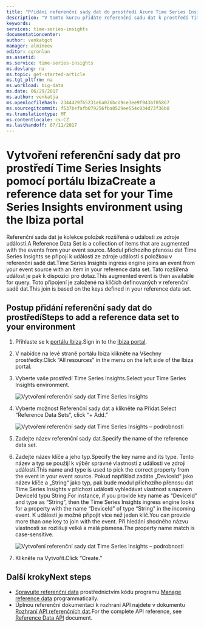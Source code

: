 ```yaml
---
title: "Přidání referenční sady dat do prostředí Azure Time Series Insights | Dokumentace Microsoftu"
description: "V tomto kurzu přidáte referenční sadu dat k prostředí Time Series Insights."
keywords: 
services: time-series-insights
documentationcenter: 
author: venkatgct
manager: almineev
editor: cgronlun
ms.assetid: 
ms.service: time-series-insights
ms.devlang: na
ms.topic: get-started-article
ms.tgt_pltfrm: na
ms.workload: big-data
ms.date: 06/29/2017
ms.author: venkatja
ms.openlocfilehash: 23444297b5231e6a026bcd9ce3ee9f943bf05867
ms.sourcegitcommit: f537befafb079256fba0529ee554c034d73f36b0
ms.translationtype: MT
ms.contentlocale: cs-CZ
ms.lasthandoff: 07/11/2017
---
```

# <a name="create-a-reference-data-set-for-your-time-series-insights-environment-using-the-ibiza-portal"></a><span data-ttu-id="67e34-103">Vytvoření referenční sady dat pro prostředí Time Series Insights pomocí portálu Ibiza</span><span class="sxs-lookup"><span data-stu-id="67e34-103">Create a reference data set for your Time Series Insights environment using the Ibiza portal</span></span>

<span data-ttu-id="67e34-104">Referenční sada dat je kolekce položek rozšířená o události ze zdroje událostí.</span><span class="sxs-lookup"><span data-stu-id="67e34-104">A Reference Data Set is a collection of items that are augmented with the events from your event source.</span></span> <span data-ttu-id="67e34-105">Modul příchozího přenosu dat Time Series Insights se připojí k události ze zdroje událostí s položkou v referenční sadě dat.</span><span class="sxs-lookup"><span data-stu-id="67e34-105">Time Series Insights ingress engine joins an event from your event source with an item in your reference data set.</span></span> <span data-ttu-id="67e34-106">Tato rozšířená událost je pak k dispozici pro dotaz.</span><span class="sxs-lookup"><span data-stu-id="67e34-106">This augmented event is then available for query.</span></span> <span data-ttu-id="67e34-107">Toto připojení je založené na klíčích definovaných v referenční sadě dat.</span><span class="sxs-lookup"><span data-stu-id="67e34-107">This join is based on the keys defined in your reference data set.</span></span>

## <a name="steps-to-add-a-reference-data-set-to-your-environment"></a><span data-ttu-id="67e34-108">Postup přidání referenční sady dat do prostředí</span><span class="sxs-lookup"><span data-stu-id="67e34-108">Steps to add a reference data set to your environment</span></span>

1. <span data-ttu-id="67e34-109">Přihlaste se k [portálu Ibiza](https://portal.azure.com).</span><span class="sxs-lookup"><span data-stu-id="67e34-109">Sign in to the [Ibiza portal](https://portal.azure.com).</span></span>
2. <span data-ttu-id="67e34-110">V nabídce na levé straně portálu Ibiza klikněte na Všechny prostředky.</span><span class="sxs-lookup"><span data-stu-id="67e34-110">Click “All resources” in the menu on the left side of the Ibiza portal.</span></span>
3. <span data-ttu-id="67e34-111">Vyberte vaše prostředí Time Series Insights.</span><span class="sxs-lookup"><span data-stu-id="67e34-111">Select your Time Series Insights environment.</span></span>

    ![Vytvoření referenční sady dat Time Series Insights](media/add-reference-data-set/getstarted-create-reference-data-set-1.png)

4. <span data-ttu-id="67e34-113">Vyberte možnost Referenční sady dat a klikněte na Přidat.</span><span class="sxs-lookup"><span data-stu-id="67e34-113">Select “Reference Data Sets”, click “+ Add.”</span></span>

    ![Vytvoření referenční sady dat Time Series Insights – podrobnosti](media/add-reference-data-set/getstarted-create-reference-data-set-2.png)

5. <span data-ttu-id="67e34-115">Zadejte název referenční sady dat.</span><span class="sxs-lookup"><span data-stu-id="67e34-115">Specify the name of the reference data set.</span></span>
6. <span data-ttu-id="67e34-116">Zadejte název klíče a jeho typ.</span><span class="sxs-lookup"><span data-stu-id="67e34-116">Specify the key name and its type.</span></span> <span data-ttu-id="67e34-117">Tento název a typ se použijí k výběr správné vlastnosti z události ve zdroji událostí.</span><span class="sxs-lookup"><span data-stu-id="67e34-117">This name and type is used to pick the correct property from the event in your event source.</span></span> <span data-ttu-id="67e34-118">Pokud například zadáte „DeviceId“ jako název klíče a „String“ jako typ, pak bude modul příchozího přenosu dat Time Series Insights v příchozí události vyhledávat vlastnost s názvem DeviceId typu String.</span><span class="sxs-lookup"><span data-stu-id="67e34-118">For instance, if you provide key name as “DeviceId” and type as “String”, then the Time Series Insights ingress engine looks for a property with the name “DeviceId” of type “String” in the incoming event.</span></span> <span data-ttu-id="67e34-119">K události je možné připojit více než jeden klíč.</span><span class="sxs-lookup"><span data-stu-id="67e34-119">You can provide more than one key to join with the event.</span></span> <span data-ttu-id="67e34-120">Při hledání shodného názvu vlastnosti se rozlišují velká a malá písmena.</span><span class="sxs-lookup"><span data-stu-id="67e34-120">The property name match is case-sensitive.</span></span>

     ![Vytvoření referenční sady dat Time Series Insights – podrobnosti](media/add-reference-data-set/getstarted-create-reference-data-set-3.png)

7. <span data-ttu-id="67e34-122">Klikněte na Vytvořit.</span><span class="sxs-lookup"><span data-stu-id="67e34-122">Click “Create.”</span></span>

## <a name="next-steps"></a><span data-ttu-id="67e34-123">Další kroky</span><span class="sxs-lookup"><span data-stu-id="67e34-123">Next steps</span></span>

* <span data-ttu-id="67e34-124">[Spravujte referenční data](time-series-insights-manage-reference-data-csharp.md) prostřednictvím kódu programu.</span><span class="sxs-lookup"><span data-stu-id="67e34-124">[Manage reference data](time-series-insights-manage-reference-data-csharp.md) programmatically.</span></span>
* <span data-ttu-id="67e34-125">Úplnou referenční dokumentaci k rozhraní API najdete v dokumentu [Rozhraní API referenčních dat](/rest/api/time-series-insights/time-series-insights-reference-reference-data-api).</span><span class="sxs-lookup"><span data-stu-id="67e34-125">For the complete API reference, see [Reference Data API](/rest/api/time-series-insights/time-series-insights-reference-reference-data-api) document.</span></span>